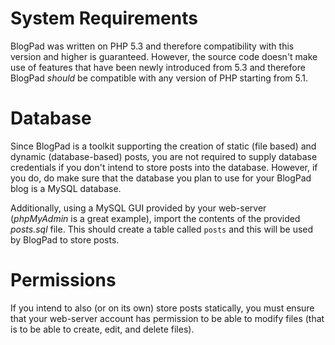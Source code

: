 # System Requirements
BlogPad was written on PHP 5.3 and therefore compatibility with this version and higher is guaranteed. However, the source code doesn't make use of features that have been newly introduced from 5.3 and therefore BlogPad _should_ be compatible with any version of PHP starting from 5.1.

# Database
Since BlogPad is a toolkit supporting the creation of static (file based) and dynamic (database-based) posts, you are not required to supply database credentials if you don't intend to store posts into the database. However, if you do, do make sure that the database you plan to use for your BlogPad blog is a MySQL database.

Additionally, using a MySQL GUI provided by your web-server (_phpMyAdmin_ is a great example), import the contents of the provided _posts.sql_ file. This should create a table called `posts` and this will be used by BlogPad to store posts. 

# Permissions
If you intend to also (or on its own) store posts statically, you must ensure that your web-server account has permission to be able to modify files (that is to be able to create, edit, and delete files). 

